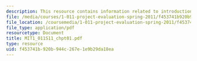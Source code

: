 ```yaml
---
description: This resource contains information related to introduction.
file: /media/courses/1-011-project-evaluation-spring-2011/f453741b920b944c267e1e9b29da18ea_MIT1_011S11_chpt01.pdf
file_location: /coursemedia/1-011-project-evaluation-spring-2011/f453741b920b944c267e1e9b29da18ea_MIT1_011S11_chpt01.pdf
file_type: application/pdf
resourcetype: Document
title: MIT1_011S11_chpt01.pdf
type: resource
uid: f453741b-920b-944c-267e-1e9b29da18ea
---
```

